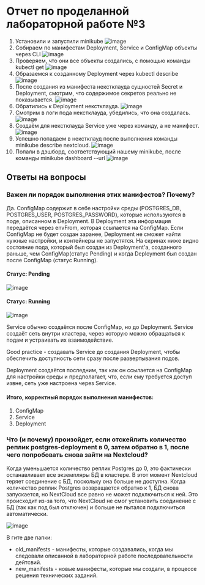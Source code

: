 # Отчет по проделанной лабораторной работе №3
1. Установили и запустили minikube
   ![image](https://github.com/user-attachments/assets/60deaefb-a0ac-4de9-a6a4-98f08430e282)
2. Собираем по манифестам Deployment, Service и ConfigMap объекты через CLI
![image](https://github.com/user-attachments/assets/bb6d9fbb-5eb4-47b8-8313-6ddabb476f21)
3. Проверяем, что они все объекты создались, с помощью команды kubectl get
![image](https://github.com/user-attachments/assets/b85bbcb4-433d-4a74-8d9e-e0b664cdc8d1)
4. Образаемся к созданному Deployment через kubectl describe
 ![image](https://github.com/user-attachments/assets/4f834a12-f17a-48fa-b681-a828384bf46c)
5. После создания из манифеста некстклауда сущностей Secret и Deployment, смотрим, что содержимое секретов реально не показывается.
 ![image](https://github.com/user-attachments/assets/e7ba0009-482c-43fc-b3f1-aba6bd342b34)
6. Обратились к Deployment некстклауда.
![image](https://github.com/user-attachments/assets/890bfb4e-6447-4bc2-a327-dd5b86ad63a9)
7. Смотрим в логи пода некстклауда, убедились, что она создалась.
![image](https://github.com/user-attachments/assets/92e1039d-90d0-4a1b-a30e-aa9ab4938374)
8. Создаём для некстклауда Service уже через команду, а не манифест.
 ![image](https://github.com/user-attachments/assets/9ebdee04-658f-4f9d-b41f-c1daa8a6b371)
9. Успешно попадаем в некстклауд после выполнения команды minikube describe nextcloud.
![image](https://github.com/user-attachments/assets/63ce56f8-1d52-49e5-801d-fa53abe51a87)
10. Попали в дэшборд, соответствующий нашему minikube, после команды minikube dashboard --url
![image](https://github.com/user-attachments/assets/60cf4541-67d5-400f-95cc-24a790c260d3)

## Ответы на вопросы
### Важен ли порядок выполнения этих манифестов? Почему?
Да. ConfigMap содержит в себе настройки среды (POSTGRES_DB, POSTGRES_USER, POSTGRES_PASSWORD), которые используются в поде, описанном в Deployment. В Deployment эта информация передаётся через envFrom, которая ссылается на ConfigMap. Если ConfigMap не будет создан заранее, Deployment не сможет найти нужные настройки, и контейнеры не запустятся. На скринах ниже видно состояние пода, который был создан из Deployment'а, созданного раньше, чем ConfigMap(статус Pending) и когда Deployment был создан после ConfigMap (статус Running). 
#### Cтатус: Pending
![image](https://github.com/user-attachments/assets/fe25c1f6-dfe9-4a94-904d-da601d580838)
#### Cтатус: Running
![image](https://github.com/user-attachments/assets/833c8fcc-7e7b-4915-bc91-e1b12cc3345f)

Service обычно создаётся после ConfigMap, но до Deployment. Service создаёт сеть внутри кластера, через которую можно обращаться к подам и устраивать их взаимодействие. 

Good practice - создавать Service до создания Deployment, чтобы обеспечить доступность сети сразу после развертывания подов.

Deployment создаётся последним, так как он ссылается на ConfigMap для настройки среды и предполагает, что, если ему требуется доступ извне, сеть уже настроена через Service.
#### Итого, корректный порядок выполнения манифестов:
1. ConfigMap
2. Service
3. Deployment

### Что (и почему) произойдет, если отскейлить количество реплик postgres-deployment в 0, затем обратно в 1, после чего попробовать снова зайти на Nextcloud?

Когда уменьшается количество реплик Postgres до 0, это фактически останавливает все экземпляры БД в кластере. В этот момент Nextсloud теряет соединение с БД, поскольку она больше не доступна.
Когда количество реплик Postgres возвращается обратно к 1, БД снова запускается, но NextCloud все равно не может подключиться к ней. 
Это происходит из-за того, что NextCloud не смог установить соединение с БД (так как под был отключен) и больше не пытался подключиться автоматически.

![image](https://github.com/user-attachments/assets/ddb3fc0c-936f-48dc-9c08-442690872f33)

В гите две папки: 
  * old_manifests - манифесты, которые создавались, когда мы следовали описанной в лабораторной работе последовательности дейтсвий. 
  * new_manifests - новые манифесты, которые мы создали, в процессе решения технических заданий.

